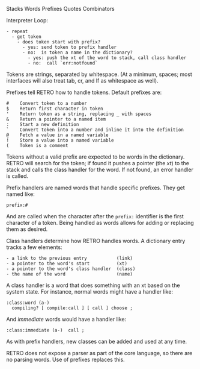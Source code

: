 
Stacks
Words
Prefixes
Quotes
Combinators

Interpreter Loop:

    - repeat
      - get token
        - does token start with prefix?
          - yes: send token to prefix handler
          - no:  is token a name in the dictionary?
            - yes: push the xt of the word to stack, call class handler
            - no:  call `err:notfound`

Tokens are strings, separated by whitespace. (At a minimum, spaces; most
interfaces will also treat tab, cr, and lf as whitespace as well).

Prefixes tell RETRO how to handle tokens. Default prefixes are:

    #    Convert token to a number
    $    Return first character in token
    '    Return token as a string, replacing _ with spaces
    &    Return a pointer to a named item
    :    Start a new definition
    `    Convert token into a number and inline it into the definition
    @    Fetch a value in a named variable
    !    Store a value into a named variable
    (    Token is a comment

Tokens without a valid prefix are expected to be words in the dictionary.
RETRO will search for the token; if found it pushes a pointer (the *xt*)
to the stack and calls the class handler for the word. If not found, an
error handler is called.

Prefix handlers are named words that handle specific prefixes. They get
named like:

    prefix:#

And are called when the character after the `prefix:` identifier is the
first character of a token. Being handled as words allows for adding or
replacing them as desired.

Class handlers determine how RETRO handles words. A dictionary entry
tracks a few elements:

    - a link to the previous entry           (link)
    - a pointer to the word's start          (xt)
    - a pointer to the word's class handler  (class)
    - the name of the word                   (name)

A class handler is a word that does something with an xt based on the
system state. For instance, normal words might have a handler like:

    :class:word (a-)
      compiling? [ compile:call ] [ call ] choose ;

And *immediate* words would have a handler like:

    :class:immediate (a-)  call ;

As with prefix handlers, new classes can be added and used at any time.

RETRO does not expose a parser as part of the core language, so there
are no parsing words. Use of prefixes replaces this.	

